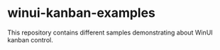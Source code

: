 # winui-kanban-examples
This repository contains different samples demonstrating about WinUI kanban control.

